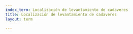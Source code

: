 ```yaml
---
index_term: Localización de levantamiento de cadaveres
title: Localización de levantamiento de cadaveres
layout: term

---
```

